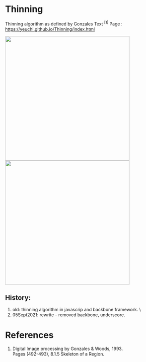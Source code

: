 # Thinning
Thinning algorithm as defined by Gonzales Text <sup>[1]</sup>
Page : https://yeuchi.github.io/Thinning/index.html

<img width="400" src="https://user-images.githubusercontent.com/1282659/132154687-984cb2a7-bbaf-4077-a1ce-3918345b94b6.png"> <img width="400" src="https://user-images.githubusercontent.com/1282659/132154694-5c5b2af8-6e79-4f70-9867-132f8a6bacde.png">

## History:
1. old: thinning algorithm in javascrip and backbone framework. \
2. 05Sept2021: rewrite - removed backbone, underscore.



# References

1. Digital Image processing by Gonzales & Woods, 1993. \
Pages (492-493), 8.1.5 Skeleton of a Region.

